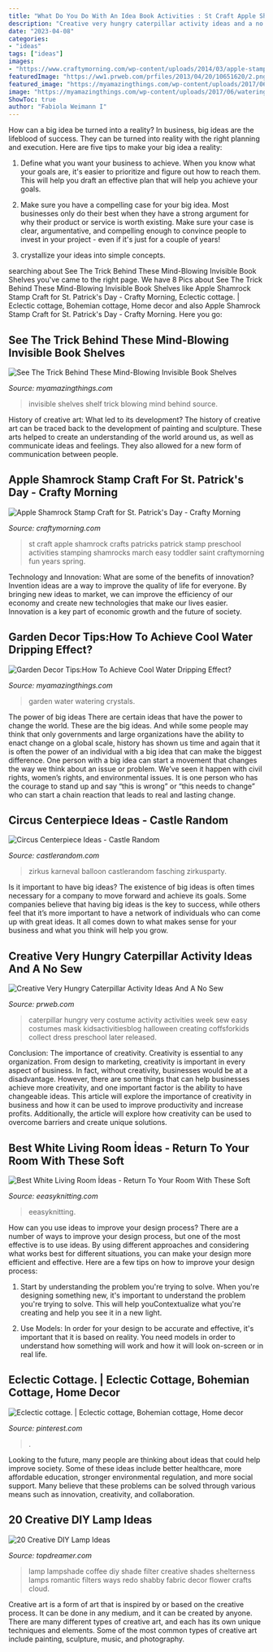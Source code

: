 ```yaml
---
title: "What Do You Do With An Idea Book Activities : St Craft Apple Shamrock Crafts Patricks Patrick Stamp Preschool Activities Stamping Shamrocks March Easy Toddler Saint Craftymorning Fun Years Spring"
description: "Creative very hungry caterpillar activity ideas and a no sew"
date: "2023-04-08"
categories:
- "ideas"
tags: ["ideas"]
images:
- "https://www.craftymorning.com/wp-content/uploads/2014/03/apple-stamping-shamrocks-603x1024.jpg"
featuredImage: "https://ww1.prweb.com/prfiles/2013/04/20/10651620/2.png"
featured_image: "https://myamazingthings.com/wp-content/uploads/2017/06/watering-can-with-crystals-3.jpg"
image: "https://myamazingthings.com/wp-content/uploads/2017/06/watering-can-with-crystals-3.jpg"
ShowToc: true
author: "Fabiola Weimann I"
---
```



How can a big idea be turned into a reality?
In business, big ideas are the lifeblood of success. They can be turned into reality with the right planning and execution. Here are five tips to make your big idea a reality:
1. Define what you want your business to achieve. When you know what your goals are, it's easier to prioritize and figure out how to reach them. This will help you draft an effective plan that will help you achieve your goals.

2. Make sure you have a compelling case for your big idea. Most businesses only do their best when they have a strong argument for why their product or service is worth existing. Make sure your case is clear, argumentative, and compelling enough to convince people to invest in your project - even if it's just for a couple of years!

3. crystallize your ideas into simple concepts.

	

		
searching about See The Trick Behind These Mind-Blowing Invisible Book Shelves you've came to the right page. We have 8 Pics about See The Trick Behind These Mind-Blowing Invisible Book Shelves like Apple Shamrock Stamp Craft for St. Patrick&#039;s Day - Crafty Morning, Eclectic cottage. | Eclectic cottage, Bohemian cottage, Home decor and also Apple Shamrock Stamp Craft for St. Patrick&#039;s Day - Crafty Morning. Here you go:
		
    
## See The Trick Behind These Mind-Blowing Invisible Book Shelves

<img loading=lazy src="http://myamazingthings.com/wp-content/uploads/2018/02/invisible-shelf-.jpg" onerror="this.onerror=null;this.src='https://tse2.mm.bing.net/th?id=OIP.we3Ap0f5mVI579qJLvHgKgHaKS&amp;pid=15.1';" alt="See The Trick Behind These Mind-Blowing Invisible Book Shelves">

_Source: myamazingthings.com_

>invisible shelves shelf trick blowing mind behind source. 

	

History of creative art: What led to its development?
The history of creative art can be traced back to the development of painting and sculpture. These arts helped to create an understanding of the world around us, as well as communicate ideas and feelings. They also allowed for a new form of communication between people.

    
## Apple Shamrock Stamp Craft For St. Patrick&#039;s Day - Crafty Morning

<img loading=lazy src="https://www.craftymorning.com/wp-content/uploads/2014/03/apple-stamping-shamrocks-603x1024.jpg" onerror="this.onerror=null;this.src='https://tse1.mm.bing.net/th?id=OIP.NjCzI7Vk4-3l-0-KQiBzcgHaMk&amp;pid=15.1';" alt="Apple Shamrock Stamp Craft for St. Patrick&#039;s Day - Crafty Morning">

_Source: craftymorning.com_

>st craft apple shamrock crafts patricks patrick stamp preschool activities stamping shamrocks march easy toddler saint craftymorning fun years spring. 

	

Technology and Innovation: What are some of the benefits of innovation?
Invention ideas are a way to improve the quality of life for everyone. By bringing new ideas to market, we can improve the efficiency of our economy and create new technologies that make our lives easier. Innovation is a key part of economic growth and the future of society.

    
## Garden Decor Tips:How To Achieve Cool Water Dripping Effect?

<img loading=lazy src="https://myamazingthings.com/wp-content/uploads/2017/06/watering-can-with-crystals-3.jpg" onerror="this.onerror=null;this.src='https://tse1.mm.bing.net/th?id=OIP.1_9Y0lHYhMWNVjbXiup5-AHaNt&amp;pid=15.1';" alt="Garden Decor Tips:How To Achieve Cool Water Dripping Effect?">

_Source: myamazingthings.com_

>garden water watering crystals. 

	

The power of big ideas
There are certain ideas that have the power to change the world. These are the big ideas. And while some people may think that only governments and large organizations have the ability to enact change on a global scale, history has shown us time and again that it is often the power of an individual with a big idea that can make the biggest difference.
One person with a big idea can start a movement that changes the way we think about an issue or problem. We’ve seen it happen with civil rights, women’s rights, and environmental issues. It is one person who has the courage to stand up and say “this is wrong” or “this needs to change” who can start a chain reaction that leads to real and lasting change.

    
## Circus Centerpiece Ideas - Castle Random

<img loading=lazy src="https://castlerandom.com/wp-content/uploads/2019/11/Circus-Themed-Kindergarten-Graduation-Party.jpg" onerror="this.onerror=null;this.src='https://tse3.mm.bing.net/th?id=OIP.VZzZa9EHfM35qP_Lhgd0_wHaLI&amp;pid=15.1';" alt="Circus Centerpiece Ideas - Castle Random">

_Source: castlerandom.com_

>zirkus karneval balloon castlerandom fasching zirkusparty. 

	

Is it important to have big ideas?
The existence of big ideas is often times necessary for a company to move forward and achieve its goals. Some companies believe that having big ideas is the key to success, while others feel that it’s more important to have a network of individuals who can come up with great ideas. It all comes down to what makes sense for your business and what you think will help you grow.

    
## Creative Very Hungry Caterpillar Activity Ideas And A No Sew

<img loading=lazy src="https://ww1.prweb.com/prfiles/2013/04/20/10651620/2.png" onerror="this.onerror=null;this.src='https://tse2.mm.bing.net/th?id=OIP.8Ps19hKDos9tNb7LGtv7fgHaLH&amp;pid=15.1';" alt="Creative Very Hungry Caterpillar Activity Ideas And A No Sew">

_Source: prweb.com_

>caterpillar hungry very costume activity activities week sew easy costumes mask kidsactivitiesblog halloween creating coffsforkids collect dress preschool later released. 

	

Conclusion: The importance of creativity.
Creativity is essential to any organization. From design to marketing, creativity is important in every aspect of business. In fact, without creativity, businesses would be at a disadvantage. However, there are some things that can help businesses achieve more creativity, and one important factor is the ability to have changeable ideas. 
This article will explore the importance of creativity in business and how it can be used to improve productivity and increase profits. Additionally, the article will explore how creativity can be used to overcome barriers and create unique solutions.

    
## Best White Living Room İdeas - Return To Your Room With These Soft

<img loading=lazy src="https://www.eeasyknitting.com/wp-content/uploads/2019/03/fancyabode_51327491_981241655406919_5378376434880291314_n.jpg" onerror="this.onerror=null;this.src='https://tse4.mm.bing.net/th?id=OIP.Y_2QWbK0721eoQMoTwhBGgHaLJ&amp;pid=15.1';" alt="Best White Living Room İdeas - Return To Your Room With These Soft">

_Source: eeasyknitting.com_

>eeasyknitting. 

	

How can you use ideas to improve your design process?
There are a number of ways to improve your design process, but one of the most effective is to use ideas. By using different approaches and considering what works best for different situations, you can make your design more efficient and effective. Here are a few tips on how to improve your design process:
1. Start by understanding the problem you're trying to solve. When you're designing something new, it's important to understand the problem you're trying to solve. This will help youContextualize what you're creating and help you see it in a new light.

2. Use Models: In order for your design to be accurate and effective, it's important that it is based on reality. You need models in order to understand how something will work and how it will look on-screen or in real life.

    
## Eclectic Cottage. | Eclectic Cottage, Bohemian Cottage, Home Decor

<img loading=lazy src="https://i.pinimg.com/736x/33/10/16/3310169bdaa66cc32423659abaec6a85--cottages.jpg" onerror="this.onerror=null;this.src='https://tse2.mm.bing.net/th?id=OIP.u44hreAqNgqw_bYBRFyluwHaJ3&amp;pid=15.1';" alt="Eclectic cottage. | Eclectic cottage, Bohemian cottage, Home decor">

_Source: pinterest.com_

>. 

	

Looking to the future, many people are thinking about ideas that could help improve society. Some of these ideas include better healthcare, more affordable education, stronger environmental regulation, and more social support. Many believe that these problems can be solved through various means such as innovation, creativity, and collaboration.

    
## 20 Creative DIY Lamp Ideas

<img loading=lazy src="http://www.topdreamer.com/wp-content/uploads/2013/09/diy-coffee-filter-lamp-shade-1-500x751.jpg" onerror="this.onerror=null;this.src='https://tse1.mm.bing.net/th?id=OIP.q24g64JS0M4UEHPi51z2pgHaLH&amp;pid=15.1';" alt="20 Creative DIY Lamp Ideas">

_Source: topdreamer.com_

>lamp lampshade coffee diy shade filter creative shades shelterness lamps romantic filters ways redo shabby fabric decor flower crafts cloud. 

	

Creative art is a form of art that is inspired by or based on the creative process. It can be done in any medium, and it can be created by anyone. There are many different types of creative art, and each has its own unique techniques and elements. Some of the most common types of creative art include painting, sculpture, music, and photography.

